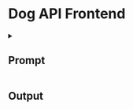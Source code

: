 # Dog API Frontend

<details>
<summary>

## Prompt
</summary>

See https://dog.ceo/dog-api/documentation/ for general Api documentation. Write a small frontend application that
* Can be in one of two basic user interface states.
  * Dog Breed List
    * Loads the list of dog breeds/sub-breeds if not already loaded dog.ceo/api/breeds/list/all
    * Displays the list of breeds with sub-breed names displayed. The display styling need not be fancy but the list should be sorted alphabetically.
    * The user can transition to Dog Breed Details by clicking on a specific breed in the list.
  * Dog Breed Details
    * The user can return to the Dog Breed List state.
    * Loads image list from dog.ceo/api/breed/{breed}/images. A specific breed should be loaded at most once per session.
    * Displays the total number of images for the breed.
    * Displays 20 images at a time
    * Allows the user to page forward and backward with Previous and Back buttons. The buttons should only be enabled when appropriate.
* General Notes
  * Make a call to the underlying Api for a specific Url only once per application session / instance. The same data should not be fetched twice for the same run of the application so be certain to model that.
  * Always indicate to the user when data is loading and disallow interactions while loading.
  * Do not worry about fancy styling.
  * In a real application these states would be represented as routes but that complexity has been excluded here to reduce the burden of plumbing code.

</details>

## Output
